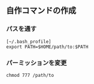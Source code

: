 ## 自作コマンドの作成

### パスを通す

```
[~/.bash_profile]
export PATH=$HOME/path/to:$PATH
```

### パーミッションを変更

```
chmod 777 /path/to
```
